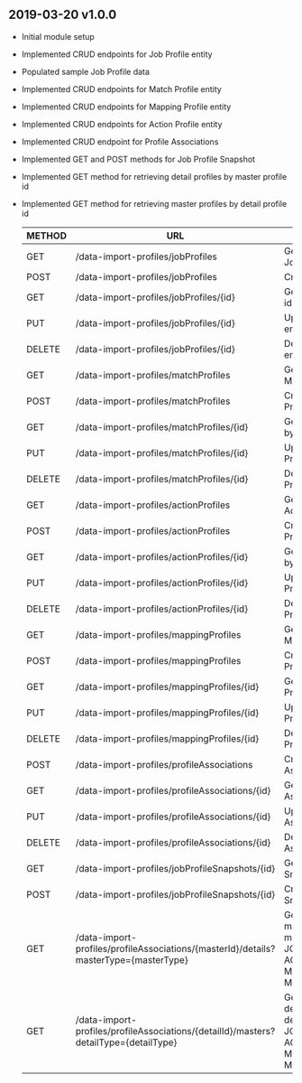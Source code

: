 
## 2019-03-20 v1.0.0
* Initial module setup
* Implemented CRUD endpoints for Job Profile entity
* Populated sample Job Profile data
* Implemented CRUD endpoints for Match Profile entity
* Implemented CRUD endpoints for Mapping Profile entity
* Implemented CRUD endpoints for Action Profile entity
* Implemented CRUD endpoint for Profile Associations
* Implemented GET and POST methods for Job Profile Snapshot
* Implemented GET method for retrieving detail profiles by master profile id
* Implemented GET method for retrieving master profiles by detail profile id

    | METHOD |             URL                                              | DESCRIPTION                         |
    |--------|--------------------------------------------------------------|-------------------------------------|
    | GET    | /data-import-profiles/jobProfiles                            | Get collection of Job Profiles      |
    | POST   | /data-import-profiles/jobProfiles                            | Create Job Profile                  |
    | GET    | /data-import-profiles/jobProfiles/{id}                       | Get Job Profile by id               |
    | PUT    | /data-import-profiles/jobProfiles/{id}                       | Update Job Profile entity           |
    | DELETE | /data-import-profiles/jobProfiles/{id}                       | Delete Job Profile entity           |
    | GET    | /data-import-profiles/matchProfiles                          | Get collection of Match Profiles    |
    | POST   | /data-import-profiles/matchProfiles                          | Create Match Profile                |
    | GET    | /data-import-profiles/matchProfiles/{id}                     | Get Match Profile by id             |
    | PUT    | /data-import-profiles/matchProfiles/{id}                     | Update Match Profile entity         |
    | DELETE | /data-import-profiles/matchProfiles/{id}                     | Delete Match Profile entity         |
    | GET    | /data-import-profiles/actionProfiles                         | Get collection of Action Profiles   |
    | POST   | /data-import-profiles/actionProfiles                         | Create Action Profile               |
    | GET    | /data-import-profiles/actionProfiles/{id}                    | Get Action Profile by id            |
    | PUT    | /data-import-profiles/actionProfiles/{id}                    | Update Action Profile entity        |
    | DELETE | /data-import-profiles/actionProfiles/{id}                    | Delete Action Profile entity        |
    | GET    | /data-import-profiles/mappingProfiles                        | Get collection of Mapping Profiles  |
    | POST   | /data-import-profiles/mappingProfiles                        | Create Mapping Profile              |
    | GET    | /data-import-profiles/mappingProfiles/{id}                   | Get Mapping Profile by id           |
    | PUT    | /data-import-profiles/mappingProfiles/{id}                   | Update Mapping Profile entity       |
    | DELETE | /data-import-profiles/mappingProfiles/{id}                   | Delete Mapping Profile entity       |
    | POST   | /data-import-profiles/profileAssociations                    | Create Profile Association          |
    | GET    | /data-import-profiles/profileAssociations/{id}               | Get Profile Association by id       |
    | PUT    | /data-import-profiles/profileAssociations/{id}               | Update Profile Association entity   |
    | DELETE | /data-import-profiles/profileAssociations/{id}               | Delete Profile Association entity   |
    | GET    | /data-import-profiles/jobProfileSnapshots/{id}               | Get Job Profile Snapshot entity     |
    | POST   | /data-import-profiles/jobProfileSnapshots/{id}               | Create Job Profile Snapshot entity  |
    | GET    | /data-import-profiles/profileAssociations/{masterId}/details?masterType={masterType}| Get details by master profile masterType: JOB_PROFILE, ACTION_PROFILE, MATCH_PROFILE, MAPPING_PROFILE |
    | GET    | /data-import-profiles/profileAssociations/{detailId}/masters?detailType={detailType}| Get masters by detail profile detailType: JOB_PROFILE, ACTION_PROFILE, MATCH_PROFILE, MAPPING_PROFILE |
        
